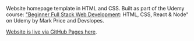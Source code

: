 Website homepage template in HTML and CSS. Built as part of the Udemy course: <a href="https://www.udemy.com/ultimate-web">"Beginner Full Stack Web Development</a>: HTML, CSS, React & Node" on Udemy by Mark Price and Devslopes.

<a href="https://westonludeke.github.io/website-homepage-template">Website is live via GitHub Pages here</a>.
